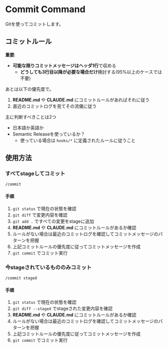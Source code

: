 # Commit Command

Gitを使ってコミットします。

## コミットルール

**重要**:

- **可能な限りコミットメッセージはヘッダ1行**で収める
    - **どうしても3行目以降が必要な場合だけ**検討する(95%以上のケースでは不要)

あとは以下の優先度で。

1. **README.md** や **CLAUDE.md** にコミットルールがあればそれに従う
2. 直近のコミットログを見てその流儀に従う

主に判断すべきことは2つ

- 日本語か英語か
- Semantic Releaseを使っているか？
    - 使っている場合は `hooks/*` に定義されたルールに従うこと

## 使用方法

### すべてstageしてコミット

```
/commit
```

#### 手順

1. `git status` で現在の状態を確認
2. `git diff` で変更内容を確認
3. `git add .` ですべての変更をstageに追加
4. **README.md** や **CLAUDE.md** にコミットルールがあるか確認
5. ルールがない場合は最近のコミットログを確認してコミットメッセージのパターンを把握
6. 上記コミットルールの優先度に従ってコミットメッセージを作成
7. `git commit` でコミット実行

### 今stageされているもののみコミット

```
/commit staged
```

#### 手順

1. `git status` で現在の状態を確認
2. `git diff --staged` でstageされた変更内容を確認
3. **README.md** や **CLAUDE.md** にコミットルールがあるか確認
4. ルールがない場合は最近のコミットログを確認してコミットメッセージのパターンを把握
5. 上記コミットルールの優先度に従ってコミットメッセージを作成
6. `git commit` でコミット実行